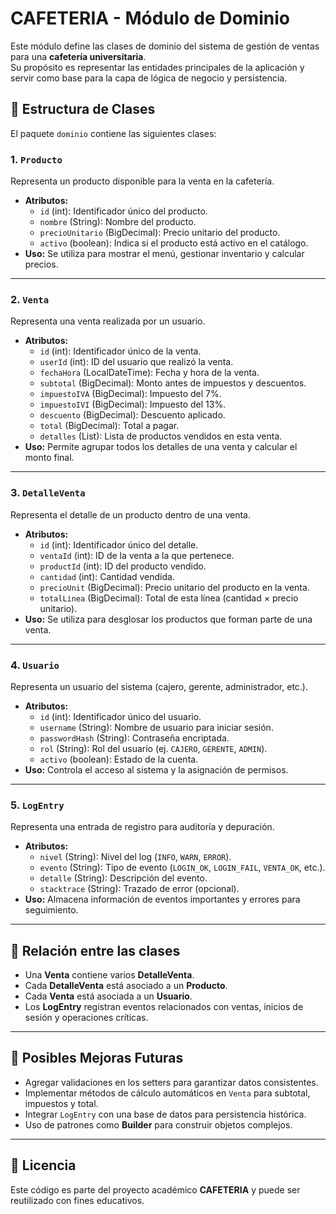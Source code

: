 # CAFETERIA - Módulo de Dominio

Este módulo define las clases de dominio del sistema de gestión de ventas para una **cafetería universitaria**.  
Su propósito es representar las entidades principales de la aplicación y servir como base para la capa de lógica de negocio y persistencia.

## 📂 Estructura de Clases

El paquete `dominio` contiene las siguientes clases:

### 1. `Producto`
Representa un producto disponible para la venta en la cafetería.
- **Atributos:**
  - `id` (int): Identificador único del producto.
  - `nombre` (String): Nombre del producto.
  - `precioUnitario` (BigDecimal): Precio unitario del producto.
  - `activo` (boolean): Indica si el producto está activo en el catálogo.
- **Uso:** Se utiliza para mostrar el menú, gestionar inventario y calcular precios.

---

### 2. `Venta`
Representa una venta realizada por un usuario.
- **Atributos:**
  - `id` (int): Identificador único de la venta.
  - `userId` (int): ID del usuario que realizó la venta.
  - `fechaHora` (LocalDateTime): Fecha y hora de la venta.
  - `subtotal` (BigDecimal): Monto antes de impuestos y descuentos.
  - `impuestoIVA` (BigDecimal): Impuesto del 7%.
  - `impuestoIVI` (BigDecimal): Impuesto del 13%.
  - `descuento` (BigDecimal): Descuento aplicado.
  - `total` (BigDecimal): Total a pagar.
  - `detalles` (List<DetalleVenta>): Lista de productos vendidos en esta venta.
- **Uso:** Permite agrupar todos los detalles de una venta y calcular el monto final.

---

### 3. `DetalleVenta`
Representa el detalle de un producto dentro de una venta.
- **Atributos:**
  - `id` (int): Identificador único del detalle.
  - `ventaId` (int): ID de la venta a la que pertenece.
  - `productId` (int): ID del producto vendido.
  - `cantidad` (int): Cantidad vendida.
  - `precioUnit` (BigDecimal): Precio unitario del producto en la venta.
  - `totalLinea` (BigDecimal): Total de esta línea (cantidad × precio unitario).
- **Uso:** Se utiliza para desglosar los productos que forman parte de una venta.

---

### 4. `Usuario`
Representa un usuario del sistema (cajero, gerente, administrador, etc.).
- **Atributos:**
  - `id` (int): Identificador único del usuario.
  - `username` (String): Nombre de usuario para iniciar sesión.
  - `passwordHash` (String): Contraseña encriptada.
  - `rol` (String): Rol del usuario (ej. `CAJERO`, `GERENTE`, `ADMIN`).
  - `activo` (boolean): Estado de la cuenta.
- **Uso:** Controla el acceso al sistema y la asignación de permisos.

---

### 5. `LogEntry`
Representa una entrada de registro para auditoría y depuración.
- **Atributos:**
  - `nivel` (String): Nivel del log (`INFO`, `WARN`, `ERROR`).
  - `evento` (String): Tipo de evento (`LOGIN_OK`, `LOGIN_FAIL`, `VENTA_OK`, etc.).
  - `detalle` (String): Descripción del evento.
  - `stacktrace` (String): Trazado de error (opcional).
- **Uso:** Almacena información de eventos importantes y errores para seguimiento.

---

## 🔄 Relación entre las clases
- Una **Venta** contiene varios **DetalleVenta**.
- Cada **DetalleVenta** está asociado a un **Producto**.
- Cada **Venta** está asociada a un **Usuario**.
- Los **LogEntry** registran eventos relacionados con ventas, inicios de sesión y operaciones críticas.

---

## 📌 Posibles Mejoras Futuras
- Agregar validaciones en los setters para garantizar datos consistentes.
- Implementar métodos de cálculo automáticos en `Venta` para subtotal, impuestos y total.
- Integrar `LogEntry` con una base de datos para persistencia histórica.
- Uso de patrones como **Builder** para construir objetos complejos.

---

## 📄 Licencia
Este código es parte del proyecto académico **CAFETERIA** y puede ser reutilizado con fines educativos.
